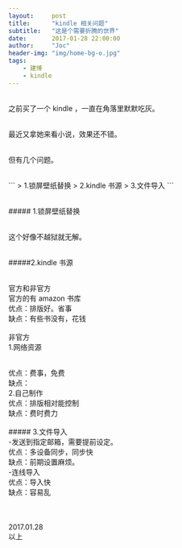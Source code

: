 ```yaml
---
layout:     post
title:      "kindle 相关问题"
subtitle:   "这是个需要折腾的世界"
date:       2017-01-28 22:00:00
author:     "Joc"
header-img: "img/home-bg-o.jpg"
tags:
    - 建博
    - kindle
---
```


<br>之前买了一个 kindle ，一直在角落里默默吃灰。

<br>最近又拿她来看小说，效果还不错。

<br>但有几个问题。

<br> 
```
> 1.锁屏壁纸替换
> 2.kindle 书源
> 3.文件导入
```

<br> ##### 1.锁屏壁纸替换

<br>这个好像不越狱就无解。

<br>#####2.kindle 书源

<br>官方和非官方
<br>官方的有 amazon 书库
<br>优点：排版好。省事
<br>缺点：有些书没有，花钱
<br>
<br>非官方
<br>1.网络资源

<br>优点：费事，免费
<br>缺点：
<br>2.自己制作
<br>优点：排版相对能控制
<br>缺点：费时费力
<br>
<br> ##### 3.文件导入
<br> -发送到指定邮箱，需要提前设定。
<br>优点：多设备同步，同步快
<br>缺点：前期设置麻烦。
<br> -连线导入
<br>优点：导入快
<br>缺点：容易乱
<br>
<br>
<br>
<br>2017.01.28
<br>以上




